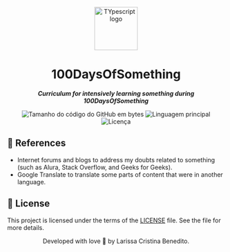 <p align="center">
  <img src="https://github.com/mewmewdevart/100DaysOfSomething/assets/50052600/ae48b630-e440-44b6-a0a2-5d8265f47a5d" width="100px" alt="TYpescript logo"/>
</p>

<h1 align="center">
     100DaysOfSomething
</h1>

<p align="center">
    <b><i>Curriculum for intensively learning something during 100DaysOfSomething </i></b><br>
</p>

<p align="center">
    <img alt="Tamanho do código do GitHub em bytes" src="https://img.shields.io/github/languages/code-size/mewmewdevart/100DaysOfSomething?color=6582FD" />
    <img alt="Linguagem principal" src="https://img.shields.io/github/languages/top/mewmewdevart/100DaysOfSomething?color=6582FD" />
    <img alt="Licença" src="https://img.shields.io/github/license/mewmewdevart/100DaysOfSomething?color=6582FD" />
</p>

## 🔗 References
- Internet forums and blogs to address my doubts related to something (such as Alura, Stack Overflow, and Geeks for Geeks).
- Google Translate to translate some parts of content that were in another language.

## 📜  License
This project is licensed under the terms of the [LICENSE](./LICENSE) file. See the file for more details. <br>

<p align="center"> Developed with love 💙 by Larissa Cristina Benedito. </p>
